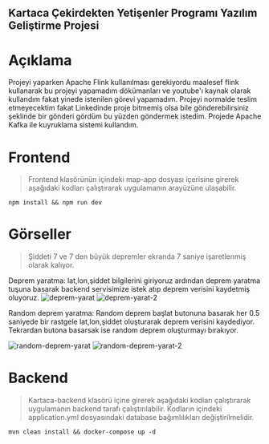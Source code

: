 ## Kartaca Çekirdekten Yetişenler Programı Yazılım Geliştirme Projesi


# Açıklama 
<span>Projeyi yaparken Apache Flink kullanılması gerekiyordu maalesef flink kullanarak bu projeyi yapamadım dökümanları ve youtube'ı kaynak olarak kullandım fakat yinede istenilen görevi yapamadım. Projeyi normalde teslim etmeyecektim fakat Linkedinde proje bitmemiş olsa bile gönderebilirsiniz şeklinde bir gönderi gördüm bu yüzden göndermek istedim. Projede Apache Kafka ile kuyruklama sistemi kullandım. </span>

# Frontend

>Frontend klasörünün içindeki map-app dosyası içerisine girerek aşağıdaki kodları çalıştırarak uygulamanın arayüzüne ulaşabilir.
```
npm install && npm run dev
```

# Görseller 
>Şiddeti 7 ve 7 den büyük depremler ekranda 7 saniye işaretlenmiş olarak kalıyor.

<span>Deprem yaratma: lat,lon,şiddet bilgilerini giriyoruz ardından deprem yaratma tuşuna basarak backend servisimize istek atıp deprem verisini kaydetmiş oluyoruz.</span>
![deprem-yarat](https://github.com/KadirAksoy/kartaca-task/assets/90133005/07080118-10ca-4ee4-9211-a671452f187f)
![deprem-yarat-2](https://github.com/KadirAksoy/kartaca-task/assets/90133005/7c0ec7dc-dc0d-438c-a59a-e5cb074bac0e)


<span>Random deprem yaratma: Random deprem başlat butonuna basarak her 0.5 saniyede bir rastgele lat,lon,şiddet oluşturarak deprem verisini kaydediyor. Tekrardan butona basarsak ise random deprem oluşturmayı bırakıyor.</span>

![random-deprem-yarat](https://github.com/KadirAksoy/kartaca-task/assets/90133005/821dde1f-3729-4b72-aed6-fdd343c6d63e)
![random-deprem-yarat-2](https://github.com/KadirAksoy/kartaca-task/assets/90133005/c0a22f92-5a60-4d6a-a30f-58e8746bbb92)

# Backend

>Kartaca-backend klasörü içine girerek aşağıdaki kodları çalıştırarak uygulamanın backend tarafı çalıştırılabilir. Kodların içindeki application.yml dosyasındaki database bağımlılıkları değiştirilmelidir.
```
mvn clean install && docker-compose up -d
```



